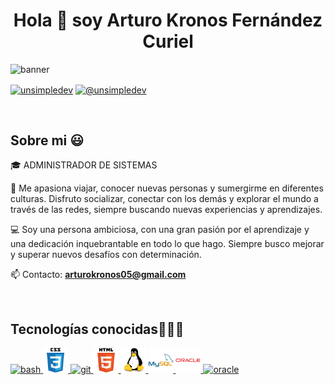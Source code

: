 <h1 align="center">Hola 👋  soy Arturo Kronos Fernández Curiel </h1> 

![banner](img/banner(2).png)

<p align="left">
<a href="https://www.linkedin.com/in/arturo-kronos-fern%C3%A1ndez-curiel-b010a8292/" target="blank"><img align="center" src="https://img.shields.io/badge/LinkedIn-0077B5?style=for-the-badge&logo=linkedin&logoColor=white" alt="unsimpledev"/></a>
  <a href = "mailto:arturokronos05@gmail.com" target="blank"><img align="center" src="https://img.shields.io/badge/Gmail-D14836?style=for-the-badge&logo=gmail&logoColor=white" alt="@unsimpledev"  /></a>
</p>
  
<br>
<h2>Sobre mi 😃</h2>
<!--Intro start-->

<p align="left">
🎓 ADMINISTRADOR DE SISTEMAS 

🎥 Me apasiona viajar, conocer nuevas personas y sumergirme en diferentes culturas. Disfruto socializar, conectar con los demás y explorar el mundo a través de las redes, siempre buscando nuevas experiencias y aprendizajes.

💻 Soy una persona ambiciosa, con una gran pasión por el aprendizaje y una dedicación inquebrantable en todo lo que hago. Siempre busco mejorar y superar nuevos desafíos con determinación.

📫 Contacto: **arturokronos05@gmail.com**
<!--Intro end-->
  </p>
<br>

<h2 >Tecnologías conocidas👨🏻‍💻</h2>
<!--tech stack icons-->

<p align="left"> <a href="https://www.gnu.org/software/bash/" target="_blank" rel="noreferrer"> <img src="https://www.vectorlogo.zone/logos/gnu_bash/gnu_bash-icon.svg" alt="bash" width="40" height="40"/> </a> <a href="https://www.w3schools.com/css/" target="_blank" rel="noreferrer"> <img src="https://raw.githubusercontent.com/devicons/devicon/master/icons/css3/css3-original-wordmark.svg" alt="css3" width="40" height="40"/> </a> <a href="https://git-scm.com/" target="_blank" rel="noreferrer"> <img src="https://www.vectorlogo.zone/logos/git-scm/git-scm-icon.svg" alt="git" width="40" height="40"/> </a> <a href="https://www.w3.org/html/" target="_blank" rel="noreferrer"> <img src="https://raw.githubusercontent.com/devicons/devicon/master/icons/html5/html5-original-wordmark.svg" alt="html5" width="40" height="40"/> </a> <a href="https://www.linux.org/" target="_blank" rel="noreferrer"> <img src="https://raw.githubusercontent.com/devicons/devicon/master/icons/linux/linux-original.svg" alt="linux" width="40" height="40"/> </a> <a href="https://www.mysql.com/" target="_blank" rel="noreferrer"> <img src="https://raw.githubusercontent.com/devicons/devicon/master/icons/mysql/mysql-original-wordmark.svg" alt="mysql" width="40" height="40"/> </a> <a href="https://www.oracle.com/" target="_blank" rel="noreferrer"> <img src="https://raw.githubusercontent.com/devicons/devicon/master/icons/oracle/oracle-original.svg" alt="oracle" width="40" height="40"/> </a>  </a> <a href="https://www.proxmox.com/en/" target="_blank" rel="noreferrer"> <img src="https://static-00.iconduck.com/assets.00/proxmox-icon-512x512-wdyg8x2z.png" alt="oracle" width="40" height="40"/> </a> </p>


